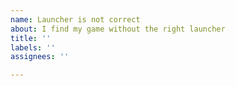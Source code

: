 ```yaml
---
name: Launcher is not correct
about: I find my game without the right launcher
title: ''
labels: ''
assignees: ''

---
```



